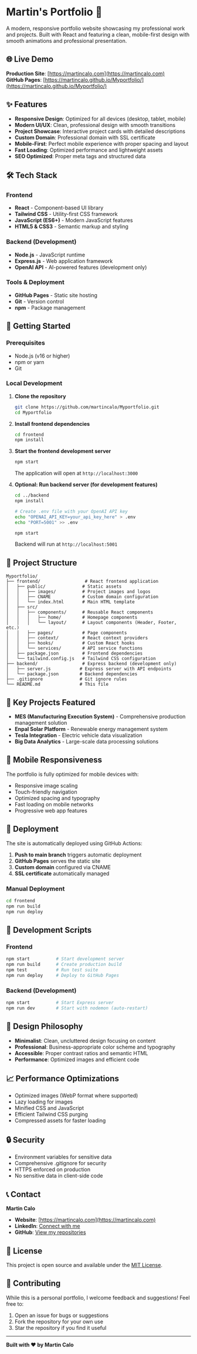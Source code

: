 # Martin's Portfolio 🚀

A modern, responsive portfolio website showcasing my professional work and projects. Built with React and featuring a clean, mobile-first design with smooth animations and professional presentation.

## 🌐 Live Demo

**Production Site**: [https://martincalo.com](https://martincalo.com)  
**GitHub Pages**: [https://martincalo.github.io/Myportfolio/](https://martincalo.github.io/Myportfolio/)

## ✨ Features

- **Responsive Design**: Optimized for all devices (desktop, tablet, mobile)
- **Modern UI/UX**: Clean, professional design with smooth transitions
- **Project Showcase**: Interactive project cards with detailed descriptions
- **Custom Domain**: Professional domain with SSL certificate
- **Mobile-First**: Perfect mobile experience with proper spacing and layout
- **Fast Loading**: Optimized performance and lightweight assets
- **SEO Optimized**: Proper meta tags and structured data

## 🛠️ Tech Stack

### Frontend
- **React** - Component-based UI library
- **Tailwind CSS** - Utility-first CSS framework
- **JavaScript (ES6+)** - Modern JavaScript features
- **HTML5 & CSS3** - Semantic markup and styling

### Backend (Development)
- **Node.js** - JavaScript runtime
- **Express.js** - Web application framework
- **OpenAI API** - AI-powered features (development only)

### Tools & Deployment
- **GitHub Pages** - Static site hosting
- **Git** - Version control
- **npm** - Package management

## 🚀 Getting Started

### Prerequisites
- Node.js (v16 or higher)
- npm or yarn
- Git

### Local Development

1. **Clone the repository**
   ```bash
   git clone https://github.com/martincalo/Myportfolio.git
   cd Myportfolio
   ```

2. **Install frontend dependencies**
   ```bash
   cd frontend
   npm install
   ```

3. **Start the frontend development server**
   ```bash
   npm start
   ```
   The application will open at `http://localhost:3000`

4. **Optional: Run backend server (for development features)**
   ```bash
   cd ../backend
   npm install
   
   # Create .env file with your OpenAI API key
   echo "OPENAI_API_KEY=your_api_key_here" > .env
   echo "PORT=5001" >> .env
   
   npm start
   ```
   Backend will run at `http://localhost:5001`

## 📁 Project Structure

```
Myportfolio/
├── frontend/                 # React frontend application
│   ├── public/              # Static assets
│   │   ├── images/          # Project images and logos
│   │   ├── CNAME            # Custom domain configuration
│   │   └── index.html       # Main HTML template
│   ├── src/
│   │   ├── components/      # Reusable React components
│   │   │   ├── home/        # Homepage components
│   │   │   └── layout/      # Layout components (Header, Footer, etc.)
│   │   ├── pages/           # Page components
│   │   ├── context/         # React context providers
│   │   ├── hooks/           # Custom React hooks
│   │   └── services/        # API service functions
│   ├── package.json         # Frontend dependencies
│   └── tailwind.config.js   # Tailwind CSS configuration
├── backend/                 # Express backend (development only)
│   ├── server.js           # Express server with API endpoints
│   └── package.json        # Backend dependencies
├── .gitignore              # Git ignore rules
└── README.md               # This file
```

## 🌟 Key Projects Featured

- **MES (Manufacturing Execution System)** - Comprehensive production management solution
- **Enpal Solar Platform** - Renewable energy management system
- **Tesla Integration** - Electric vehicle data visualization
- **Big Data Analytics** - Large-scale data processing solutions

## 📱 Mobile Responsiveness

The portfolio is fully optimized for mobile devices with:
- Responsive image scaling
- Touch-friendly navigation
- Optimized spacing and typography
- Fast loading on mobile networks
- Progressive web app features

## 🚀 Deployment

The site is automatically deployed using GitHub Actions:

1. **Push to main branch** triggers automatic deployment
2. **GitHub Pages** serves the static site
3. **Custom domain** configured via CNAME
4. **SSL certificate** automatically managed

### Manual Deployment
```bash
cd frontend
npm run build
npm run deploy
```

## 🔧 Development Scripts

### Frontend
```bash
npm start          # Start development server
npm run build      # Create production build
npm test           # Run test suite
npm run deploy     # Deploy to GitHub Pages
```

### Backend (Development)
```bash
npm start          # Start Express server
npm run dev        # Start with nodemon (auto-restart)
```

## 🎨 Design Philosophy

- **Minimalist**: Clean, uncluttered design focusing on content
- **Professional**: Business-appropriate color scheme and typography
- **Accessible**: Proper contrast ratios and semantic HTML
- **Performance**: Optimized images and efficient code

## 📈 Performance Optimizations

- Optimized images (WebP format where supported)
- Lazy loading for images
- Minified CSS and JavaScript
- Efficient Tailwind CSS purging
- Compressed assets for faster loading

## 🔒 Security

- Environment variables for sensitive data
- Comprehensive .gitignore for security
- HTTPS enforced on production
- No sensitive data in client-side code

## 📞 Contact

**Martin Calo**  
- **Website**: [https://martincalo.com](https://martincalo.com)
- **LinkedIn**: [Connect with me](https://linkedin.com/in/martincalo)
- **GitHub**: [View my repositories](https://github.com/martincalo)

## 📄 License

This project is open source and available under the [MIT License](LICENSE).

## 🤝 Contributing

While this is a personal portfolio, I welcome feedback and suggestions! Feel free to:
1. Open an issue for bugs or suggestions
2. Fork the repository for your own use
3. Star the repository if you find it useful

---

**Built with ❤️ by Martin Calo**